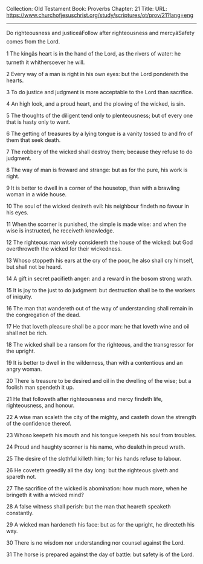 Collection: Old Testament
Book: Proverbs
Chapter: 21
Title: 
URL: https://www.churchofjesuschrist.org/study/scriptures/ot/prov/21?lang=eng

---

Do righteousness and justiceâFollow after righteousness and mercyâSafety comes from the Lord.

1 The kingâs heart is in the hand of the Lord, as the rivers of water: he turneth it whithersoever he will.

2 Every way of a man is right in his own eyes: but the Lord pondereth the hearts.

3 To do justice and judgment is more acceptable to the Lord than sacrifice.

4 An high look, and a proud heart, and the plowing of the wicked, is sin.

5 The thoughts of the diligent tend only to plenteousness; but of every one that is hasty only to want.

6 The getting of treasures by a lying tongue is a vanity tossed to and fro of them that seek death.

7 The robbery of the wicked shall destroy them; because they refuse to do judgment.

8 The way of man is froward and strange: but as for the pure, his work is right.

9 It is better to dwell in a corner of the housetop, than with a brawling woman in a wide house.

10 The soul of the wicked desireth evil: his neighbour findeth no favour in his eyes.

11 When the scorner is punished, the simple is made wise: and when the wise is instructed, he receiveth knowledge.

12 The righteous man wisely considereth the house of the wicked: but God overthroweth the wicked for their wickedness.

13 Whoso stoppeth his ears at the cry of the poor, he also shall cry himself, but shall not be heard.

14 A gift in secret pacifieth anger: and a reward in the bosom strong wrath.

15 It is joy to the just to do judgment: but destruction shall be to the workers of iniquity.

16 The man that wandereth out of the way of understanding shall remain in the congregation of the dead.

17 He that loveth pleasure shall be a poor man: he that loveth wine and oil shall not be rich.

18 The wicked shall be a ransom for the righteous, and the transgressor for the upright.

19 It is better to dwell in the wilderness, than with a contentious and an angry woman.

20 There is treasure to be desired and oil in the dwelling of the wise; but a foolish man spendeth it up.

21 He that followeth after righteousness and mercy findeth life, righteousness, and honour.

22 A wise man scaleth the city of the mighty, and casteth down the strength of the confidence thereof.

23 Whoso keepeth his mouth and his tongue keepeth his soul from troubles.

24 Proud and haughty scorner is his name, who dealeth in proud wrath.

25 The desire of the slothful killeth him; for his hands refuse to labour.

26 He coveteth greedily all the day long: but the righteous giveth and spareth not.

27 The sacrifice of the wicked is abomination: how much more, when he bringeth it with a wicked mind?

28 A false witness shall perish: but the man that heareth speaketh constantly.

29 A wicked man hardeneth his face: but as for the upright, he directeth his way.

30 There is no wisdom nor understanding nor counsel against the Lord.

31 The horse is prepared against the day of battle: but safety is of the Lord.
